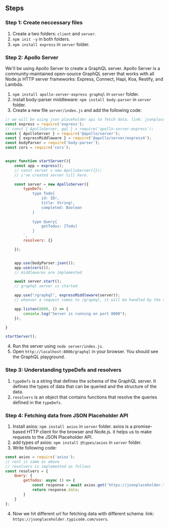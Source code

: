 
## Steps
### Step 1: Create neccessary files
1. Create a two folders: `client` and `server`.
2. `npm init -y` in both folders.
3. `npm install express` in `server` folder.

### Step 2: Apollo Server
We'll be using Apollo Server to create a GraphQL server. Apollo Server is a community-maintained open-source GraphQL server that works with all Node.js HTTP server frameworks: Express, Connect, Hapi, Koa, Restify, and Lambda.
1. `npm install apollo-server-express graphql` in `server` folder.
2. install body-parser middleware: `npm install body-parser` in `server` folder.
3. Create a new file `server/index.js` and add the following code:
```javascript
// we will be using json placeholder api to fetch data. link: jsonplaceholder.typicode.com/todos
const express = require('express');
// const { ApolloServer, gql } = require('apollo-server-express');
const { ApolloServer } = require('@apollo/server');
const { expressMiddleware } = require('@apollo/server/express4');
const bodyParser = require('body-parser');
const cors = require('cors');


async function startServer(){
    const app = express();
    // const server = new ApolloServer({});
    // i've created server till here.

    const server = new ApolloServer({
        typeDefs: `
            type Todo{
                id: ID!,
                title: String!,
                completed: Boolean
            }
            
            type Query{
                getTodos: [Todo]
            }
        `,
        resolvers: {}

    });


    app.use(bodyParser.json());
    app.use(cors());
    // middlewares are implemented

    await server.start();
    // graphql server is started

    app.use("/graphql", expressMiddleware(server));
    // whenver a request comes to /graphql, it will be handled by the server

    app.listen(8000, () => {
        console.log("Server is running on port 8000");
    });

}

startServer();
```
4. Run the server using `node server/index.js`.
5. Open `http://localhost:8000/graphql` in your browser. You should see the GraphQL playground.

### Step 3: Understanding typeDefs and resolvers
1. `typeDefs` is a string that defines the schema of the GraphQL server. It defines the types of data that can be queried and the structure of the data.
2. `resolvers` is an object that contains functions that resolve the queries defined in the `typeDefs`.


### Step 4: Fetching data from JSON Placeholder API
1. Install axios: `npm install axios` in `server` folder. axios is a promise-based HTTP client for the browser and Node.js. it helps us to make requests to the JSON Placeholder API.
2. add types of axios: `npm install @types/axios` in `server` folder.
3. Write following code:
```javascript
const axios = require('axios');
// rest is same as above
// resolvers is implemented as follows
const resolvers = {
    Query: {
        getTodos: async () => {
            const response = await axios.get('https://jsonplaceholder.typicode.com/todos');
            return response.data;
        }
    }
};
```
4. Now we hit different url for fetching data with different schema: link: `https://jsonplaceholder.typicode.com/users`.